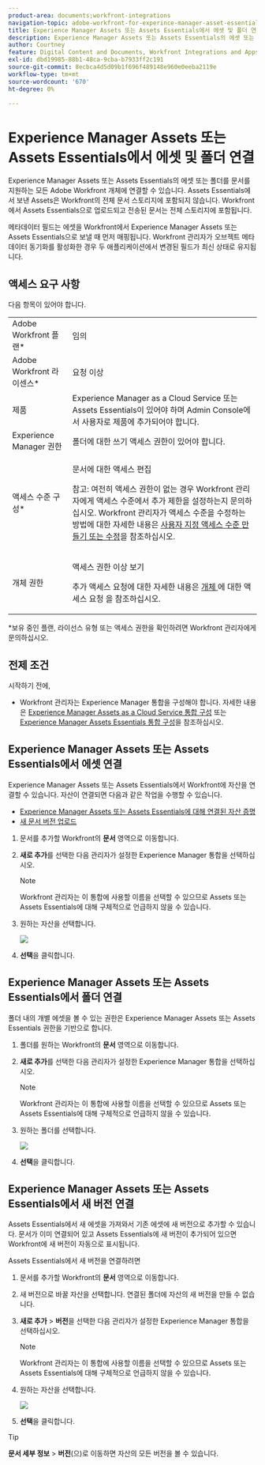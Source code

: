 ```yaml
---
product-area: documents;workfront-integrations
navigation-topic: adobe-workfront-for-experince-manager-asset-essentials
title: Experience Manager Assets 또는 Assets Essentials에서 에셋 및 폴더 연결
description: Experience Manager Assets 또는 Assets Essentials의 에셋 또는 폴더를 문서를 지원하는 모든 Adobe Workfront 개체에 연결할 수 있습니다. Assets Essentials에서 보낸 Assets은 Workfront의 전체 문서 스토리지에 포함되지 않습니다. Workfront에서 Assets Essentials으로 업로드되고 전송된 문서는 전체 스토리지에 포함됩니다.
author: Courtney
feature: Digital Content and Documents, Workfront Integrations and Apps
exl-id: dbd19985-88b1-48ca-9cba-b7933ff2c191
source-git-commit: 8ecbca4d5d09b1f696f489148e960e0eeba2119e
workflow-type: tm+mt
source-wordcount: '670'
ht-degree: 0%

---
```


# Experience Manager Assets 또는 Assets Essentials에서 에셋 및 폴더 연결

Experience Manager Assets 또는 Assets Essentials의 에셋 또는 폴더를 문서를 지원하는 모든 Adobe Workfront 개체에 연결할 수 있습니다. Assets Essentials에서 보낸 Assets은 Workfront의 전체 문서 스토리지에 포함되지 않습니다. Workfront에서 Assets Essentials으로 업로드되고 전송된 문서는 전체 스토리지에 포함됩니다.

메타데이터 필드는 에셋을 Workfront에서 Experience Manager Assets 또는 Assets Essentials으로 보낼 때 먼저 매핑됩니다. Workfront 관리자가 오브젝트 메타데이터 동기화를 활성화한 경우 두 애플리케이션에서 변경된 필드가 최신 상태로 유지됩니다.

## 액세스 요구 사항

다음 항목이 있어야 합니다.

<table style="table-layout:auto"> 
 <col> 
 <col> 
 <tbody> 
  <tr> 
   <td role="rowheader">Adobe Workfront 플랜*</td> 
   <td> <p> 임의</p> </td> 
  </tr> 
  <tr> 
   <td role="rowheader">Adobe Workfront 라이센스*</td> 
   <td> <p>요청 이상</p> </td> 
  </tr> 
  <tr> 
   <td role="rowheader">제품</td> 
   <td>Experience Manager as a Cloud Service 또는 Assets Essentials이 있어야 하며 Admin Console에서 사용자로 제품에 추가되어야 합니다.</td> 
  </tr> 
   <tr> 
    <td role="rowheader">Experience Manager 권한</td> 
    <td>폴더에 대한 쓰기 액세스 권한이 있어야 합니다.</td> 
   </tr>
  <tr> 
   <td role="rowheader">액세스 수준 구성*</td> 
   <td> <p>문서에 대한 액세스 편집</p> <p>참고: 여전히 액세스 권한이 없는 경우 Workfront 관리자에게 액세스 수준에서 추가 제한을 설정하는지 문의하십시오. Workfront 관리자가 액세스 수준을 수정하는 방법에 대한 자세한 내용은 <a href="../../administration-and-setup/add-users/configure-and-grant-access/create-modify-access-levels.md" class="MCXref xref">사용자 지정 액세스 수준 만들기 또는 수정</a>을 참조하십시오.</p> </td> 
  </tr> 
  <tr> 
   <td role="rowheader">개체 권한</td> 
   <td> <p>액세스 권한 이상 보기</p> <p>추가 액세스 요청에 대한 자세한 내용은 <a href="../../workfront-basics/grant-and-request-access-to-objects/request-access.md" class="MCXref xref">개체 </a>에 대한 액세스 요청 을 참조하십시오.</p> </td> 
  </tr> 
 </tbody> 
</table>

&#42;보유 중인 플랜, 라이선스 유형 또는 액세스 권한을 확인하려면 Workfront 관리자에게 문의하십시오.

## 전제 조건

시작하기 전에,

* Workfront 관리자는 Experience Manager 통합을 구성해야 합니다. 자세한 내용은 [Experience Manager Assets as a Cloud Service 통합 구성](/help/quicksilver/administration-and-setup/configure-integrations/configure-aacs-integration.md) 또는 [Experience Manager Assets Essentials 통합 구성](/help/quicksilver/documents/adobe-workfront-for-experience-manager-assets-essentials/setup-asset-essentials.md)을 참조하십시오.

## Experience Manager Assets 또는 Assets Essentials에서 에셋 연결

Experience Manager Assets 또는 Assets Essentials에서 Workfront에 자산을 연결할 수 있습니다. 자산이 연결되면 다음과 같은 작업을 수행할 수 있습니다.

* [Experience Manager Assets 또는 Assets Essentials에 대해 연결된 자산 증명](../../documents/adobe-workfront-for-experience-manager-assets-essentials/proof-linked-asset-aem.md)
* [새 문서 버전 업로드](../../documents/managing-documents/upload-new-document-version.md)

1. 문서를 추가할 Workfront의 **문서** 영역으로 이동합니다.
1. **새로 추가**&#x200B;를 선택한 다음 관리자가 설정한 Experience Manager 통합을 선택하십시오.

   >[!NOTE]
   >
   >Workfront 관리자는 이 통합에 사용할 이름을 선택할 수 있으므로 Assets 또는 Assets Essentials에 대해 구체적으로 언급하지 않을 수 있습니다.

1. 원하는 자산을 선택합니다.

   ![](assets/select-an-asset.png)

1. **선택**&#x200B;을 클릭합니다.

## Experience Manager Assets 또는 Assets Essentials에서 폴더 연결

폴더 내의 개별 에셋을 볼 수 있는 권한은 Experience Manager Assets 또는 Assets Essentials 권한을 기반으로 합니다.

1. 폴더를 원하는 Workfront의 **문서** 영역으로 이동합니다.
1. **새로 추가**&#x200B;를 선택한 다음 관리자가 설정한 Experience Manager 통합을 선택하십시오.

   >[!NOTE]
   >
   >Workfront 관리자는 이 통합에 사용할 이름을 선택할 수 있으므로 Assets 또는 Assets Essentials에 대해 구체적으로 언급하지 않을 수 있습니다.

1. 원하는 폴더를 선택합니다.

   ![](assets/select-a-folder.png)

1. **선택**&#x200B;을 클릭합니다.

## Experience Manager Assets 또는 Assets Essentials에서 새 버전 연결

Assets Essentials에서 새 에셋을 가져와서 기존 에셋에 새 버전으로 추가할 수 있습니다. 문서가 이미 연결되어 있고 Assets Essentials에 새 버전이 추가되어 있으면 Workfront에 새 버전이 자동으로 표시됩니다.

Assets Essentials에서 새 버전을 연결하려면

1. 문서를 추가할 Workfront의 **문서** 영역으로 이동합니다.
1. 새 버전으로 바꿀 자산을 선택합니다. 연결된 폴더에 자산의 새 버전을 만들 수 없습니다.
1. **새로 추가** > **버전**&#x200B;을 선택한 다음 관리자가 설정한 Experience Manager 통합을 선택하십시오.

   >[!NOTE]
   >
   >Workfront 관리자는 이 통합에 사용할 이름을 선택할 수 있으므로 Assets 또는 Assets Essentials에 대해 구체적으로 언급하지 않을 수 있습니다.

1. 원하는 자산을 선택합니다.

   ![](assets/select-an-asset.png)

1. **선택**&#x200B;을 클릭합니다.

>[!TIP]
>
>**문서 세부 정보** > **버전**(으)로 이동하면 자산의 모든 버전을 볼 수 있습니다.
